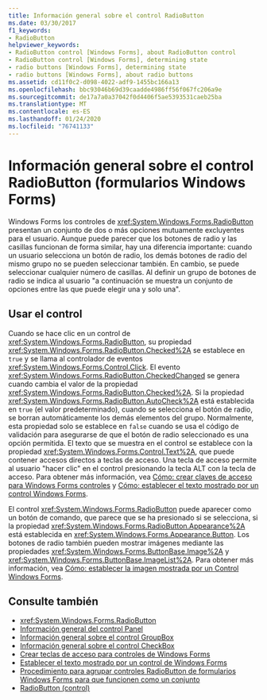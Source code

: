 ```yaml
---
title: Información general sobre el control RadioButton
ms.date: 03/30/2017
f1_keywords:
- RadioButton
helpviewer_keywords:
- RadioButton control [Windows Forms], about RadioButton control
- RadioButton control [Windows Forms], determining state
- radio buttons [Windows Forms], determining state
- radio buttons [Windows Forms], about radio buttons
ms.assetid: cd11f0c2-d098-4022-adf9-1455bc166a13
ms.openlocfilehash: bbc93046b69d39caadde4986ff56f067fc206a9e
ms.sourcegitcommit: de17a7a0a37042f0d4406f5ae5393531caeb25ba
ms.translationtype: MT
ms.contentlocale: es-ES
ms.lasthandoff: 01/24/2020
ms.locfileid: "76741133"
---
```

# <a name="radiobutton-control-overview-windows-forms"></a>Información general sobre el control RadioButton (formularios Windows Forms)
Windows Forms los controles de <xref:System.Windows.Forms.RadioButton> presentan un conjunto de dos o más opciones mutuamente excluyentes para el usuario. Aunque puede parecer que los botones de radio y las casillas funcionan de forma similar, hay una diferencia importante: cuando un usuario selecciona un botón de radio, los demás botones de radio del mismo grupo no se pueden seleccionar también. En cambio, se puede seleccionar cualquier número de casillas. Al definir un grupo de botones de radio se indica al usuario "a continuación se muestra un conjunto de opciones entre las que puede elegir una y solo una".  
  
## <a name="using-the-control"></a>Usar el control  
 Cuando se hace clic en un control de <xref:System.Windows.Forms.RadioButton>, su propiedad <xref:System.Windows.Forms.RadioButton.Checked%2A> se establece en `true` y se llama al controlador de eventos <xref:System.Windows.Forms.Control.Click>. El evento <xref:System.Windows.Forms.RadioButton.CheckedChanged> se genera cuando cambia el valor de la propiedad <xref:System.Windows.Forms.RadioButton.Checked%2A>. Si la propiedad <xref:System.Windows.Forms.RadioButton.AutoCheck%2A> está establecida en `true` (el valor predeterminado), cuando se selecciona el botón de radio, se borran automáticamente los demás elementos del grupo. Normalmente, esta propiedad solo se establece en `false` cuando se usa el código de validación para asegurarse de que el botón de radio seleccionado es una opción permitida. El texto que se muestra en el control se establece con la propiedad <xref:System.Windows.Forms.Control.Text%2A>, que puede contener accesos directos a teclas de acceso. Una tecla de acceso permite al usuario "hacer clic" en el control presionando la tecla ALT con la tecla de acceso. Para obtener más información, vea [Cómo: crear claves de acceso para Windows Forms controles](how-to-create-access-keys-for-windows-forms-controls.md) y [Cómo: establecer el texto mostrado por un control Windows Forms](how-to-set-the-text-displayed-by-a-windows-forms-control.md).  
  
 El control <xref:System.Windows.Forms.RadioButton> puede aparecer como un botón de comando, que parece que se ha presionado si se selecciona, si la propiedad <xref:System.Windows.Forms.RadioButton.Appearance%2A> está establecida en <xref:System.Windows.Forms.Appearance.Button>. Los botones de radio también pueden mostrar imágenes mediante las propiedades <xref:System.Windows.Forms.ButtonBase.Image%2A> y <xref:System.Windows.Forms.ButtonBase.ImageList%2A>. Para obtener más información, vea [Cómo: establecer la imagen mostrada por un Control Windows Forms](how-to-set-the-image-displayed-by-a-windows-forms-control.md).  
  
## <a name="see-also"></a>Consulte también

- <xref:System.Windows.Forms.RadioButton>
- [Información general del control Panel](panel-control-overview-windows-forms.md)
- [Información general sobre el control GroupBox](groupbox-control-overview-windows-forms.md)
- [Información general sobre el control CheckBox](checkbox-control-overview-windows-forms.md)
- [Crear teclas de acceso para controles de Windows Forms](how-to-create-access-keys-for-windows-forms-controls.md)
- [Establecer el texto mostrado por un control de Windows Forms](how-to-set-the-text-displayed-by-a-windows-forms-control.md)
- [Procedimiento para agrupar controles RadioButton de formularios Windows Forms para que funcionen como un conjunto](how-to-group-windows-forms-radiobutton-controls-to-function-as-a-set.md)
- [RadioButton (control)](radiobutton-control-windows-forms.md)
